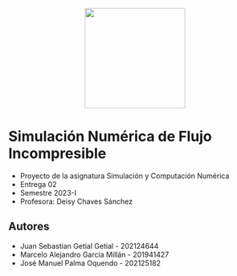 <p align='center'>
  <img width='200' heigth='225' src='https://user-images.githubusercontent.com/62605744/171186764-43f7aae0-81a9-4b6e-b4ce-af963564eafb.png'>
</p>

# Simulación Numérica de Flujo Incompresible
- Proyecto de la asignatura Simulación y Computación Numérica
- Entrega 02
- Semestre 2023-I
- Profesora: Deisy Chaves Sánchez

## Autores
- Juan Sebastian Getial Getial - 202124644
- Marcelo Alejandro García Millán - 201941427
- José Manuel Palma Oquendo - 202125182
